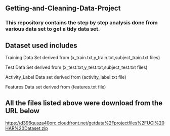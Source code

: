 ## Getting-and-Cleaning-Data-Project

### This repository contains the step by step analysis done from  various data set to get a tidy data set.

## Dataset used includes
Training Data Set derived from (x_train.txt,y_train.txt,subject_train.txt files)

Test Data Set derived from (x_test.txt,y_test.txt,subject_test.txt files)

Activity_Label Data set derived from (activity_label.txt file)

Features Data set derived from (features.txt file)

## All the files listed above were download from the URL below
https://d396qusza40orc.cloudfront.net/getdata%2Fprojectfiles%2FUCI%20HAR%20Dataset.zip 
